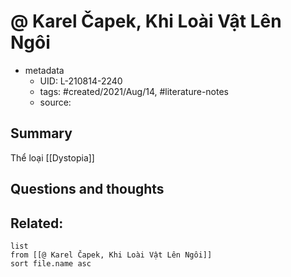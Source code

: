 # @ Karel Čapek, Khi Loài Vật Lên Ngôi


- metadata
	- UID: L-210814-2240
	- tags: #created/2021/Aug/14, #literature-notes 
	- source: 

## Summary
Thể loại [[Dystopia]]


## Questions and thoughts


## Related:
```dataview
list
from [[@ Karel Čapek, Khi Loài Vật Lên Ngôi]]
sort file.name asc
```

